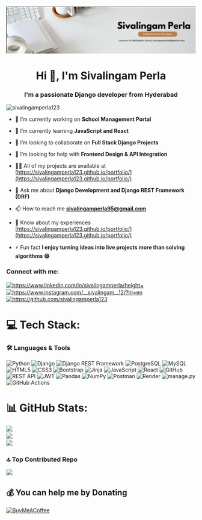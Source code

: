 ![MasterHead](https://github.com/sivalingamperla123/sivalingamperla123/blob/main/assets/banner.png?raw=true)


<h1 align="center">Hi 👋, I'm Sivalingam Perla</h1>
<h3 align="center">I'm a passionate Django developer from Hyderabad</h3>   

 
<p align="left"> <img src="https://komarev.com/ghpvc/?username=sivalingamperla123&label=Profile%20views&color=0e75b6&style=flat" alt="sivalingamperla123" /> </p>   
   
- 🔭 I’m currently working on **School Management Portal**  

- 🌱 I’m currently learning **JavaScript and React**  

- 👯 I’m looking to collaborate on **Full Stack Django Projects**  

- 🤝 I’m looking for help with **Frontend Design & API Integration**  

- 👨‍💻 All of my projects are available at [https://sivalingamperla123.github.io/portfolio/](https://sivalingamperla123.github.io/portfolio/) 

- 💬 Ask me about **Django Development and Django REST Framework (DRF)**  

- 📫 How to reach me **sivalingamperla95@gmail.com**  

- 📄 Know about my experiences [https://sivalingamperla123.github.io/portfolio/](https://sivalingamperla123.github.io/portfolio/)

- ⚡ Fun fact **I enjoy turning ideas into live projects more than solving algorithms 😄**


<h3 align="left">Connect with me:</h3>
<p align="left">
<a href="https://www.linkedin.com/in/sivalingamperla/" target="blank"><img align="center" src="https://raw.githubusercontent.com/rahuldkjain/github-profile-readme-generator/master/src/images/icons/Social/linked-in-alt.svg" alt="https://www.linkedin.com/in/sivalingamperla/height="30" width="40" /></a>
<a href="https://www.instagram.com/__sivalingam__12/?hl=en" target="blank"><img align="center" src="https://raw.githubusercontent.com/rahuldkjain/github-profile-readme-generator/master/src/images/icons/Social/instagram.svg" alt="https://www.instagram.com/__sivalingam__12/?hl=en" height="30" width="40" /></a>
<a href="https://github.com/sivalingamperla123" target="blank"><img align="center" src="https://raw.githubusercontent.com/rahuldkjain/github-profile-readme-generator/master/src/images/icons/Social/medium.svg" alt="https://github.com/sivalingamperla123" height="30" width="40" /></a>

</p>




# 💻 Tech Stack:
### 🛠️ Languages & Tools

![Python](https://img.shields.io/badge/python-3670A0?style=plastic&logo=python&logoColor=ffdd54)
![Django](https://img.shields.io/badge/django-092E20?style=plastic&logo=django&logoColor=white)
![Django REST Framework](https://img.shields.io/badge/DRF-black?style=plastic&logo=django&logoColor=white)
![PostgreSQL](https://img.shields.io/badge/postgresql-%23316192.svg?style=plastic&logo=postgresql&logoColor=white)
![MySQL](https://img.shields.io/badge/mysql-4479A1.svg?style=plastic&logo=mysql&logoColor=white)
![HTML5](https://img.shields.io/badge/html5-%23E34F26.svg?style=plastic&logo=html5&logoColor=white)
![CSS3](https://img.shields.io/badge/css3-%231572B6.svg?style=plastic&logo=css3&logoColor=white)
![Bootstrap](https://img.shields.io/badge/bootstrap-%238511FA.svg?style=plastic&logo=bootstrap&logoColor=white)
![Jinja](https://img.shields.io/badge/Jinja2-B41717?style=plastic&logo=jinja&logoColor=white)
![JavaScript](https://img.shields.io/badge/javascript-%23323330.svg?style=plastic&logo=javascript&logoColor=%23F7DF1E)
![React](https://img.shields.io/badge/react-%2320232a.svg?style=plastic&logo=react&logoColor=%2361DAFB)
![GitHub](https://img.shields.io/badge/github-%23121011.svg?style=plastic&logo=github&logoColor=white)
![REST API](https://img.shields.io/badge/REST%20API-025?style=plastic&logo=fastapi&logoColor=white)
![JWT](https://img.shields.io/badge/JWT-black?style=plastic&logo=JSON%20web%20tokens)
![Pandas](https://img.shields.io/badge/pandas-%23150458.svg?style=plastic&logo=pandas&logoColor=white)
![NumPy](https://img.shields.io/badge/numpy-%23013243.svg?style=plastic&logo=numpy&logoColor=white)
![Postman](https://img.shields.io/badge/Postman-FF6C37?style=plastic&logo=postman&logoColor=white)
![Render](https://img.shields.io/badge/Render-%46E3B7.svg?style=plastic&logo=render&logoColor=white)
![manage.py](https://img.shields.io/badge/manage.py-3776AB?style=plastic&logo=python&logoColor=white)
![GitHub Actions](https://img.shields.io/badge/github%20actions-%232671E5.svg?style=plastic&logo=githubactions&logoColor=white)

# 📊 GitHub Stats:
![](https://github-readme-stats.vercel.app/api?username=sivalingamperla123&theme=swift&hide_border=false&include_all_commits=false&count_private=true)<br/>
![](https://github-readme-streak-stats.herokuapp.com/?user=sivalingamperla123&theme=swift&hide_border=false)<br/>
![](https://github-readme-stats.vercel.app/api/top-langs/?username=amanreddy77&theme=swift&hide_border=false&include_all_commits=false&count_private=true&layout=compact)

### 🔝 Top Contributed Repo
![](https://github-contributor-stats.vercel.app/api?username=amanreddy77&limit=5&theme=swift&combine_all_yearly_contributions=true)

  ## 💰 You can help me by Donating
  [![BuyMeACoffee](https://img.shields.io/badge/Buy%20Me%20a%20Coffee-ffdd00?style=for-the-badge&logo=buy-me-a-coffee&logoColor=black)](https://buymeacoffee.com/reddyaman7h) 

  
<!-- Proudly created with GPRM ( https://gprm.itsvg.in ) -->
